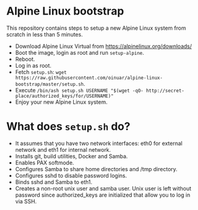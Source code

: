 # Alpine Linux bootstrap

This repository contains steps to setup a new Alpine Linux system from scratch in less than 5 minutes.

- Download Alpine Linux Virtual from https://alpinelinux.org/downloads/
- Boot the image, login as root and run `setup-alpine`.
- Reboot.
- Log in as root.
- Fetch `setup.sh`: `wget https://raw.githubusercontent.com/oinuar/alpine-linux-bootstrap/master/setup.sh`.
- Execute `/bin/ash setup.sh USERNAME "$(wget -qO- http://secret-place/authorized_keys/for/USERNAME)"`
- Enjoy your new Alpine Linux system.

# What does `setup.sh` do?
- It assumes that you have two network interfaces: eth0 for external network and eth1 for internal network.
- Installs git, build utilities, Docker and Samba.
- Enables PAX softmode.
- Configures Samba to share home directories and /tmp directory.
- Configures sshd to disable password logins.
- Binds sshd and Samba to eth1.
- Creates a non-root unix user and samba user. Unix user is left without password since authorized_keys are initialized that allow you to log in via SSH.
